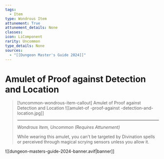 ```yaml
---
tags:
  - Item
type: Wondrous Item
attunement: True
attunement_details: None
classes:
icon: LiComponent
rarity: Uncommon
type_details: None
sources:
  - "[[Dungeon Master's Guide 2024]]"
---
```


# Amulet of Proof against Detection and Location

>[!uncommon-wondrous-item-callout] Amulet of Proof against Detection and Location
>![[amulet-of -proof-against -detection-and-location.jpg]]
>
>- - -
>_Wondrous Item, Uncommon (Requires Attunement)_
>
>While wearing this amulet, you can't be targeted by Divination spells or perceived through magical scrying sensors unless you allow it.
>


![[dungeon-masters-guide-2024-banner.avif|banner]]
